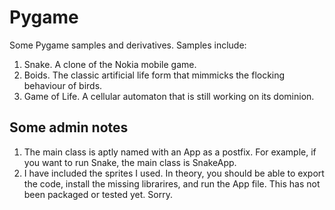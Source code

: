 # Pygame
Some Pygame samples and derivatives. Samples include:
1. Snake. A clone of the Nokia mobile game.
1. Boids. The classic artificial life form that mimmicks the flocking behaviour of birds.
1. Game of Life. A cellular automaton that is still working on its dominion.

## Some admin notes
1. The main class is aptly named with an App as a postfix. For example,
if you want to run Snake, the main class is SnakeApp.
1. I have included the sprites I used. In theory, you should be able to 
export the code, install the missing librarires, and run the App file.
This has not been packaged or tested yet. Sorry.
